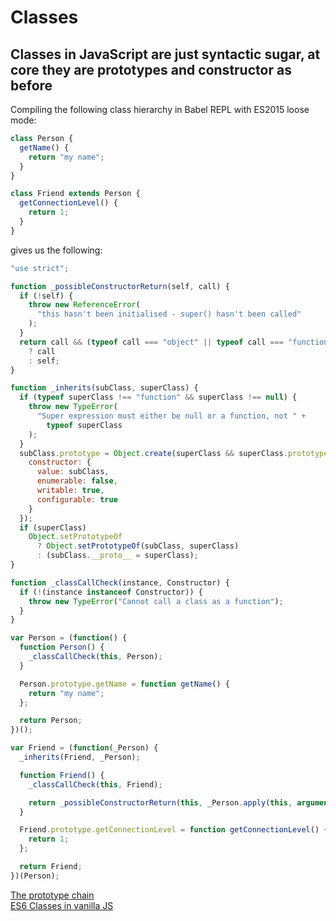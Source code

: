 # Classes

## Classes in JavaScript are just syntactic sugar, at core they are prototypes and constructor as before

Compiling the following class hierarchy in Babel REPL with ES2015 loose mode:

```js
class Person {
  getName() {
    return "my name";
  }
}

class Friend extends Person {
  getConnectionLevel() {
    return 1;
  }
}
```

gives us the following:

```js
"use strict";

function _possibleConstructorReturn(self, call) {
  if (!self) {
    throw new ReferenceError(
      "this hasn't been initialised - super() hasn't been called"
    );
  }
  return call && (typeof call === "object" || typeof call === "function")
    ? call
    : self;
}

function _inherits(subClass, superClass) {
  if (typeof superClass !== "function" && superClass !== null) {
    throw new TypeError(
      "Super expression must either be null or a function, not " +
        typeof superClass
    );
  }
  subClass.prototype = Object.create(superClass && superClass.prototype, {
    constructor: {
      value: subClass,
      enumerable: false,
      writable: true,
      configurable: true
    }
  });
  if (superClass)
    Object.setPrototypeOf
      ? Object.setPrototypeOf(subClass, superClass)
      : (subClass.__proto__ = superClass);
}

function _classCallCheck(instance, Constructor) {
  if (!(instance instanceof Constructor)) {
    throw new TypeError("Cannot call a class as a function");
  }
}

var Person = (function() {
  function Person() {
    _classCallCheck(this, Person);
  }

  Person.prototype.getName = function getName() {
    return "my name";
  };

  return Person;
})();

var Friend = (function(_Person) {
  _inherits(Friend, _Person);

  function Friend() {
    _classCallCheck(this, Friend);

    return _possibleConstructorReturn(this, _Person.apply(this, arguments));
  }

  Friend.prototype.getConnectionLevel = function getConnectionLevel() {
    return 1;
  };

  return Friend;
})(Person);
```

[The prototype chain](http://exploringjs.com/impatient-js/ch_proto-chains-classes.html#classes)  
[ES6 Classes in vanilla JS](https://medium.com/@robertgrosse/how-es6-classes-really-work-and-how-to-build-your-own-fd6085eb326a)
